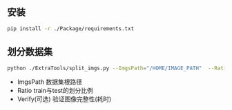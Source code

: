 
## 安装

```bash
pip install -r ./Package/requirements.txt 
```

## 划分数据集
```bash
python ./ExtraTools/split_imgs.py --ImgsPath="/HOME/IMAGE_PATH"  --Ratio=[0.8,0.2]  --Verify
```

- ImgsPath 数据集根路径 
- Ratio  train与test的划分比例 
- Verify(可选) 验证图像完整性(耗时)
